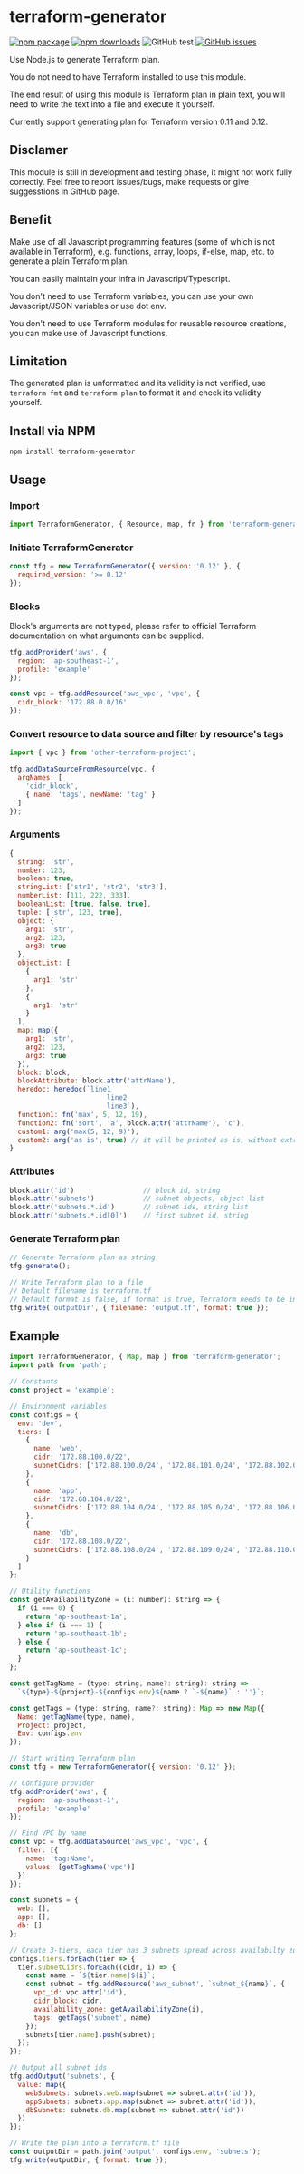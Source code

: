 # **terraform-generator** 

[![npm package](https://img.shields.io/npm/v/terraform-generator/latest.svg)](https://www.npmjs.com/package/terraform-generator)
[![npm downloads](https://img.shields.io/npm/dt/terraform-generator.svg)](https://www.npmjs.com/package/terraform-generator)
![GitHub test](https://github.com/ahzhezhe/terraform-generator/workflows/test/badge.svg?branch=master)
[![GitHub issues](https://img.shields.io/github/issues/ahzhezhe/terraform-generator.svg)](https://github.com/ahzhezhe/terraform-generator)

Use Node.js to generate Terraform plan.

You do not need to have Terraform installed to use this module.

The end result of using this module is Terraform plan in plain text, you will need to write the text into a file and execute it yourself.

Currently support generating plan for Terraform version 0.11 and 0.12.

## **Disclamer**

This module is still in development and testing phase, it might not work fully correctly. Feel free to report issues/bugs, make requests or give suggesstions in GitHub page.

## **Benefit**

Make use of all Javascript programming features (some of which is not available in Terraform), e.g. functions, array, loops, if-else, map, etc. to generate a plain Terraform plan.

You can easily maintain your infra in Javascript/Typescript.

You don't need to use Terraform variables, you can use your own Javascript/JSON variables or use dot env. 

You don't need to use Terraform modules for reusable resource creations, you can make use of Javascript functions.

## **Limitation**

The generated plan is unformatted and its validity is not verified, use `terraform fmt` and `terraform plan` to format it and check its validity yourself.

## **Install via NPM**

```
npm install terraform-generator
```

## **Usage**

### **Import**
```javascript
import TerraformGenerator, { Resource, map, fn } from 'terraform-generator';
```

### **Initiate TerraformGenerator**
```javascript
const tfg = new TerraformGenerator({ version: '0.12' }, {
  required_version: '>= 0.12'
});
```

### **Blocks**
Block's arguments are not typed, please refer to official Terraform documentation on what arguments can be supplied.

```javascript
tfg.addProvider('aws', {
  region: 'ap-southeast-1',
  profile: 'example'
});

const vpc = tfg.addResource('aws_vpc', 'vpc', {
  cidr_block: '172.88.0.0/16'
});
```

### **Convert resource to data source and filter by resource's tags**
```javascript
import { vpc } from 'other-terraform-project';

tfg.addDataSourceFromResource(vpc, {
  argNames: [
    'cidr_block',
    { name: 'tags', newName: 'tag' }
  ]
});
```

### **Arguments**
```javascript
{
  string: 'str',
  number: 123,
  boolean: true,
  stringList: ['str1', 'str2', 'str3'],
  numberList: [111, 222, 333],
  booleanList: [true, false, true],
  tuple: ['str', 123, true],
  object: {
    arg1: 'str',
    arg2: 123,
    arg3: true
  },
  objectList: [
    {
      arg1: 'str'
    },
    {
      arg1: 'str'
    }
  ],
  map: map({
    arg1: 'str',
    arg2: 123,
    arg3: true
  }),
  block: block,
  blockAttribute: block.attr('attrName'),
  heredoc: heredoc(`line1
                        line2
                        line3`),
  function1: fn('max', 5, 12, 19),
  function2: fn('sort', 'a', block.attr('attrName'), 'c'),
  custom1: arg('max(5, 12, 9)'),
  custom2: arg('as is', true) // it will be printed as is, without extra symbol, quotes and whatnot, regardless of Terraform version
}
```

### **Attributes**
```javascript
block.attr('id')                 // block id, string
block.attr('subnets')            // subnet objects, object list
block.attr('subnets.*.id')       // subnet ids, string list
block.attr('subnets.*.id[0]')    // first subnet id, string
```

### **Generate Terraform plan**
```javascript
// Generate Terraform plan as string
tfg.generate();

// Write Terraform plan to a file
// Default filename is terraform.tf
// Default format is false, if format is true, Terraform needs to be installed
tfg.write('outputDir', { filename: 'output.tf', format: true });
```

## **Example**
```javascript
import TerraformGenerator, { Map, map } from 'terraform-generator';
import path from 'path';

// Constants
const project = 'example';

// Environment variables
const configs = {
  env: 'dev',
  tiers: [
    {
      name: 'web',
      cidr: '172.88.100.0/22',
      subnetCidrs: ['172.88.100.0/24', '172.88.101.0/24', '172.88.102.0/24']
    },
    {
      name: 'app',
      cidr: '172.88.104.0/22',
      subnetCidrs: ['172.88.104.0/24', '172.88.105.0/24', '172.88.106.0/24']
    },
    {
      name: 'db',
      cidr: '172.88.108.0/22',
      subnetCidrs: ['172.88.108.0/24', '172.88.109.0/24', '172.88.110.0/24']
    }
  ]
};

// Utility functions
const getAvailabilityZone = (i: number): string => {
  if (i === 0) {
    return 'ap-southeast-1a';
  } else if (i === 1) {
    return 'ap-southeast-1b';
  } else {
    return 'ap-southeast-1c';
  }
};

const getTagName = (type: string, name?: string): string =>
  `${type}-${project}-${configs.env}${name ? `-${name}` : ''}`;

const getTags = (type: string, name?: string): Map => new Map({
  Name: getTagName(type, name),
  Project: project,
  Env: configs.env
});

// Start writing Terraform plan
const tfg = new TerraformGenerator({ version: '0.12' });

// Configure provider
tfg.addProvider('aws', {
  region: 'ap-southeast-1',
  profile: 'example'
});

// Find VPC by name
const vpc = tfg.addDataSource('aws_vpc', 'vpc', {
  filter: [{
    name: 'tag:Name',
    values: [getTagName('vpc')]
  }]
});

const subnets = {
  web: [],
  app: [],
  db: []
};

// Create 3-tiers, each tier has 3 subnets spread across availabilty zones
configs.tiers.forEach(tier => {
  tier.subnetCidrs.forEach((cidr, i) => {
    const name = `${tier.name}${i}`;
    const subnet = tfg.addResource('aws_subnet', `subnet_${name}`, {
      vpc_id: vpc.attr('id'),
      cidr_block: cidr,
      availability_zone: getAvailabilityZone(i),
      tags: getTags('subnet', name)
    });
    subnets[tier.name].push(subnet);
  });
});

// Output all subnet ids
tfg.addOutput('subnets', {
  value: map({
    webSubnets: subnets.web.map(subnet => subnet.attr('id')),
    appSubnets: subnets.app.map(subnet => subnet.attr('id')),
    dbSubnets: subnets.db.map(subnet => subnet.attr('id'))
  })
});

// Write the plan into a terraform.tf file
const outputDir = path.join('output', configs.env, 'subnets');
tfg.write(outputDir, { format: true });
```